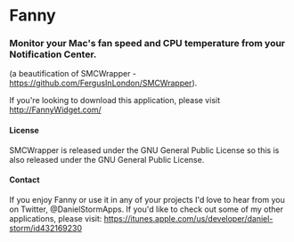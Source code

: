 # Fanny
### Monitor your Mac's fan speed and CPU temperature from your Notification Center.

(a beautification of SMCWrapper - https://github.com/FergusInLondon/SMCWrapper).

If you're looking to download this application, please visit http://FannyWidget.com/

#### License
SMCWrapper is released under the GNU General Public License so this is also released under the GNU General Public License.

#### Contact
If you enjoy Fanny or use it in any of your projects I'd love to hear from you on Twitter, @DanielStormApps.
If you'd like to check out some of my other applications, please visit: https://itunes.apple.com/us/developer/daniel-storm/id432169230

